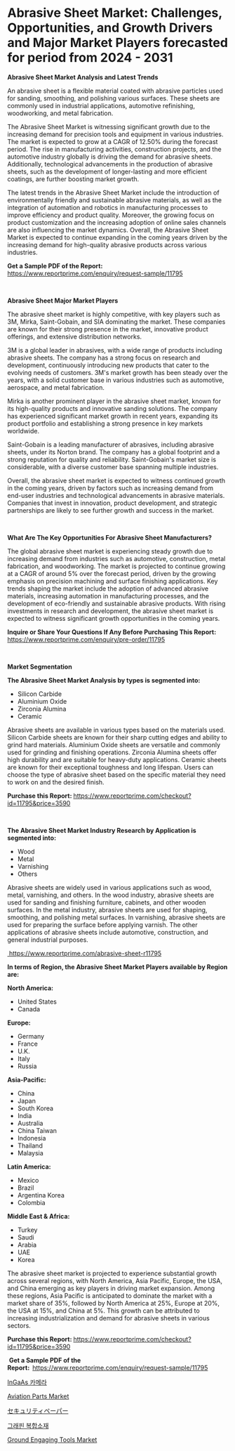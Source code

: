 <p><h1>Abrasive Sheet Market: Challenges, Opportunities, and Growth Drivers and Major Market Players forecasted for period from 2024 - 2031</h1></p><p><strong>Abrasive Sheet Market Analysis and Latest Trends</strong></p>
<p><p>An abrasive sheet is a flexible material coated with abrasive particles used for sanding, smoothing, and polishing various surfaces. These sheets are commonly used in industrial applications, automotive refinishing, woodworking, and metal fabrication.</p><p>The Abrasive Sheet Market is witnessing significant growth due to the increasing demand for precision tools and equipment in various industries. The market is expected to grow at a CAGR of 12.50% during the forecast period. The rise in manufacturing activities, construction projects, and the automotive industry globally is driving the demand for abrasive sheets. Additionally, technological advancements in the production of abrasive sheets, such as the development of longer-lasting and more efficient coatings, are further boosting market growth.</p><p>The latest trends in the Abrasive Sheet Market include the introduction of environmentally friendly and sustainable abrasive materials, as well as the integration of automation and robotics in manufacturing processes to improve efficiency and product quality. Moreover, the growing focus on product customization and the increasing adoption of online sales channels are also influencing the market dynamics. Overall, the Abrasive Sheet Market is expected to continue expanding in the coming years driven by the increasing demand for high-quality abrasive products across various industries.</p></p>
<p><strong>Get a Sample PDF of the Report:&nbsp;</strong> <a href="https://www.reportprime.com/enquiry/request-sample/11795">https://www.reportprime.com/enquiry/request-sample/11795</a></p>
<p>&nbsp;</p>
<p><strong>Abrasive Sheet Major Market Players</strong></p>
<p><p>The abrasive sheet market is highly competitive, with key players such as 3M, Mirka, Saint-Gobain, and SIA dominating the market. These companies are known for their strong presence in the market, innovative product offerings, and extensive distribution networks.</p><p>3M is a global leader in abrasives, with a wide range of products including abrasive sheets. The company has a strong focus on research and development, continuously introducing new products that cater to the evolving needs of customers. 3M's market growth has been steady over the years, with a solid customer base in various industries such as automotive, aerospace, and metal fabrication.</p><p>Mirka is another prominent player in the abrasive sheet market, known for its high-quality products and innovative sanding solutions. The company has experienced significant market growth in recent years, expanding its product portfolio and establishing a strong presence in key markets worldwide.</p><p>Saint-Gobain is a leading manufacturer of abrasives, including abrasive sheets, under its Norton brand. The company has a global footprint and a strong reputation for quality and reliability. Saint-Gobain's market size is considerable, with a diverse customer base spanning multiple industries.</p><p>Overall, the abrasive sheet market is expected to witness continued growth in the coming years, driven by factors such as increasing demand from end-user industries and technological advancements in abrasive materials. Companies that invest in innovation, product development, and strategic partnerships are likely to see further growth and success in the market.</p></p>
<p>&nbsp;</p>
<p><strong>What Are The Key Opportunities For Abrasive Sheet Manufacturers?</strong></p>
<p><p>The global abrasive sheet market is experiencing steady growth due to increasing demand from industries such as automotive, construction, metal fabrication, and woodworking. The market is projected to continue growing at a CAGR of around 5% over the forecast period, driven by the growing emphasis on precision machining and surface finishing applications. Key trends shaping the market include the adoption of advanced abrasive materials, increasing automation in manufacturing processes, and the development of eco-friendly and sustainable abrasive products. With rising investments in research and development, the abrasive sheet market is expected to witness significant growth opportunities in the coming years.</p></p>
<p><strong>Inquire or Share Your Questions If Any Before Purchasing This Report:</strong> <a href="https://www.reportprime.com/enquiry/pre-order/11795">https://www.reportprime.com/enquiry/pre-order/11795</a></p>
<p>&nbsp;</p>
<p><strong>Market Segmentation</strong></p>
<p><strong>The Abrasive Sheet Market Analysis by types is segmented into:</strong></p>
<p><ul><li>Silicon Carbide</li><li>Aluminium Oxide</li><li>Zirconia Alumina</li><li>Ceramic</li></ul></p>
<p><p>Abrasive sheets are available in various types based on the materials used. Silicon Carbide sheets are known for their sharp cutting edges and ability to grind hard materials. Aluminium Oxide sheets are versatile and commonly used for grinding and finishing operations. Zirconia Alumina sheets offer high durability and are suitable for heavy-duty applications. Ceramic sheets are known for their exceptional toughness and long lifespan. Users can choose the type of abrasive sheet based on the specific material they need to work on and the desired finish.</p></p>
<p><strong>Purchase this Report:&nbsp;</strong><a href="https://www.reportprime.com/checkout?id=11795&price=3590">https://www.reportprime.com/checkout?id=11795&price=3590</a></p>
<p>&nbsp;</p>
<p><strong>The Abrasive Sheet Market Industry Research by Application is segmented into:</strong></p>
<p><ul><li>Wood</li><li>Metal</li><li>Varnishing</li><li>Others</li></ul></p>
<p><p>Abrasive sheets are widely used in various applications such as wood, metal, varnishing, and others. In the wood industry, abrasive sheets are used for sanding and finishing furniture, cabinets, and other wooden surfaces. In the metal industry, abrasive sheets are used for shaping, smoothing, and polishing metal surfaces. In varnishing, abrasive sheets are used for preparing the surface before applying varnish. The other applications of abrasive sheets include automotive, construction, and general industrial purposes.</p></p>
<p><a href="https://www.reportprime.com/abrasive-sheet-r11795">&nbsp;https://www.reportprime.com/abrasive-sheet-r11795</a></p>
<p><strong>In terms of Region, the Abrasive Sheet Market Players available by Region are:</strong></p>
<p>
    <p> <strong> North America: </strong>
        <ul>
            <li>United States</li>
            <li>Canada</li>
        </ul>
        </p> 
    <p> <strong> Europe: </strong>
        <ul>
            <li>Germany</li>
            <li>France</li>
            <li>U.K.</li>
            <li>Italy</li>
            <li>Russia</li>
        </ul>
        </p> 
    <p> <strong> Asia-Pacific: </strong>
        <ul>
            <li>China</li>
            <li>Japan</li>
            <li>South Korea</li>
            <li>India</li>
            <li>Australia</li>
            <li>China Taiwan</li>
            <li>Indonesia</li>
            <li>Thailand</li>
            <li>Malaysia</li>
        </ul>
        </p> 
    <p> <strong> Latin America: </strong>
        <ul>
            <li>Mexico</li>
            <li>Brazil</li>
            <li>Argentina Korea</li>
            <li>Colombia</li>
        </ul>
        </p> 
    <p> <strong> Middle East & Africa: </strong>
        <ul>
            <li>Turkey</li>
            <li>Saudi</li>
            <li>Arabia</li>
            <li>UAE</li>
            <li>Korea</li>
        </ul>
    </p>
    </p>
<p><p>The abrasive sheet market is projected to experience substantial growth across several regions, with North America, Asia Pacific, Europe, the USA, and China emerging as key players in driving market expansion. Among these regions, Asia Pacific is anticipated to dominate the market with a market share of 35%, followed by North America at 25%, Europe at 20%, the USA at 15%, and China at 5%. This growth can be attributed to increasing industrialization and demand for abrasive sheets in various sectors.</p></p>
<p><strong>Purchase this Report: </strong><a href="https://www.reportprime.com/checkout?id=11795&price=3590">https://www.reportprime.com/checkout?id=11795&price=3590</a></p>
<p>&nbsp;<strong>Get a Sample PDF of the Report:&nbsp;&nbsp;</strong><a href="https://www.reportprime.com/enquiry/request-sample/11795">https://www.reportprime.com/enquiry/request-sample/11795</a></p>
<p><strong></strong></p>
<p><p><a href="https://medium.com/@duculucescu2022/%EA%B8%80%EB%A1%9C%EB%B2%8C-%EC%9D%B8%EA%B0%80%EC%95%A0%EC%8A%A4-%EC%B9%B4%EB%A9%94%EB%9D%BC-%EC%8B%9C%EC%9E%A5-%EC%A0%9C%ED%92%88-%EC%9C%A0%ED%98%95-%EB%83%89%EA%B0%81-%EC%B9%B4%EB%A9%94%EB%9D%BC-%EB%83%89%EA%B0%81%EB%90%98%EC%A7%80-%EC%95%8A%EC%9D%80-%EC%B9%B4%EB%A9%94%EB%9D%BC-%EC%B5%9C%EC%A2%85-%EC%82%AC%EC%9A%A9%EC%9E%90-%EB%B0%8F-%EC%A7%80%EC%97%AD%EC%97%90-%EB%8C%80%ED%95%9C-%EC%A7%91%EC%A4%91-%EB%B6%84%EC%84%9D-%EB%B0%8F-%EC%98%88%EC%B8%A1-2024-2031-6769d7fa1b9f">InGaAs 카메라</a></p><p><a href="https://issuu.com/reportprime-2/docs/aviation-parts-market-size-2030.pptx">Aviation Parts Market</a></p><p><a href="https://medium.com/@nic.neale/%E3%82%BB%E3%82%AD%E3%83%A5%E3%83%AA%E3%83%86%E3%82%A3%E3%83%9A%E3%83%BC%E3%83%91%E3%83%BC%E5%B8%82%E5%A0%B4%E3%81%AE%E3%83%88%E3%83%AC%E3%83%B3%E3%83%89-%E3%82%BB%E3%82%AD%E3%83%A5%E3%83%AA%E3%83%86%E3%82%A3%E3%83%9A%E3%83%BC%E3%83%91%E3%83%BC%E5%B8%82%E5%A0%B4%E3%81%AE%E6%B4%9E%E5%AF%9F%E3%81%A8%E4%BA%88%E6%B8%AC%E5%88%86%E6%9E%90-2024%E5%B9%B4-2031%E5%B9%B4-%E3%81%AB%E7%84%A6%E7%82%B9%E3%82%92%E5%BD%93%E3%81%A6%E3%82%8B-e96c2dac3f3e">セキュリティペーパー</a></p><p><a href="https://medium.com/@duculucescu2022/%EA%B7%B8%EB%9E%98%ED%95%80-%EB%B3%B5%ED%95%A9%EC%9E%AC-%EC%8B%9C%EC%9E%A5-2024%EB%85%84%EB%B6%80%ED%84%B0-2031%EB%85%84%EA%B9%8C%EC%A7%80%EC%9D%98-%EC%82%B0%EC%97%85-%EB%8F%99%ED%96%A5-%EB%B0%8F-%EC%98%88%EC%B8%A1-8e285ef44af9">그래핀 복합소재</a></p><p><a href="https://www.linkedin.com/pulse/ground-engaging-tools-market-emerging-trends-future-prospects-iiige">Ground Engaging Tools Market</a></p></p>